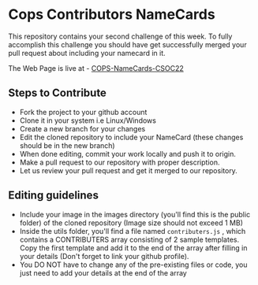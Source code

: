 # Cops Contributors NameCards

This repository contains your second challenge of this week. To fully accomplish
this challenge you should have get successfully merged your pull request about
including your namecard in it.

The Web Page is live at - [COPS-NameCards-CSOC22](http://csoc-week0-namecards.vercel.app/)

## Steps to Contribute

-   Fork the project to your github account
-   Clone it in your system i.e Linux/Windows
-   Create a new branch for your changes
-   Edit the cloned repository to include your NameCard (these changes should be in the new branch)
-   When done editing, commit your work locally and push it to origin.
-   Make a pull request to our repository with proper description.
-   Let us review your pull request and get it merged to our repository.

## Editing guidelines

- Include your image in the images directory (you'll find this is the public folder) of the cloned repository (Image size should not exceed 1 MB)
- Inside the utils folder, you'll find a file named `contributers.js` , which contains a CONTRIBUTERS array consisting of 2 sample templates. Copy the first template and add it to the end of the array after filling in your details (Don't forget to link your github profile).
- You DO NOT have to change any of the pre-existing files or code, you just need to add your details at the end of the array 
